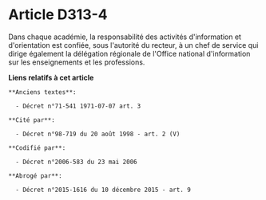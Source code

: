 # Article D313-4

Dans chaque académie, la responsabilité des activités d'information et d'orientation est confiée, sous l'autorité du recteur,
à un chef de service qui dirige également la délégation régionale de l'Office national d'information sur les enseignements et
les professions.

**Liens relatifs à cet article**

	**Anciens textes**:

	  - Décret n°71-541 1971-07-07 art. 3

	**Cité par**:

	  - Décret n°98-719 du 20 août 1998 - art. 2 (V)

	**Codifié par**:

	  - Décret n°2006-583 du 23 mai 2006

	**Abrogé par**:

	  - Décret n°2015-1616 du 10 décembre 2015 - art. 9
